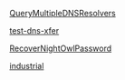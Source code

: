 

[QueryMultipleDNSResolvers](https://btaub.github.io/QueryMultipleDNSResolvers)

[test-dns-xfer](https://btaub.github.io/test-dns-xfer)

[RecoverNightOwlPassword](https://btaub.github.io/RecoverNightOwlPassword)

[industrial](https://btaub.github.io/industrial)
